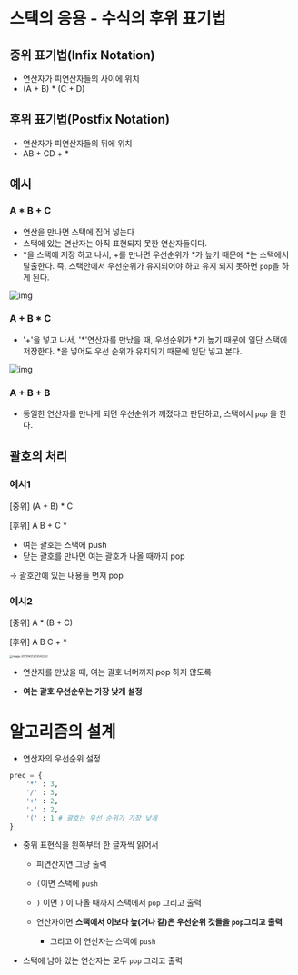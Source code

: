 # 스택의 응용 - 수식의 후위 표기법

## 중위 표기법(Infix Notation)

- 연산자가 피연산자들의 사이에 위치
- (A + B) * (C + D)

## 후위 표기법(Postfix Notation)

- 연산자가 피연산자들의 뒤에 위치
- AB + CD + *

## 예시

### A * B + C

- 연산을 만나면 스택에 집어 넣는다
- 스택에 있는 연산자는 아직 표현되지 못한 연산자들이다.
- *을 스택에 저장 하고 나서, +를 만나면 우선순위가 *가 높기 때문에 *는 스택에서 탈출한다. 즉, 스택안에서 우선순위가 유지되어야 하고 유지 되지 못하면 `pop`을 하게 된다.

![img](https://media.vlpt.us/images/inyong_pang/post/96bdec85-4a29-4b49-9b1d-c9a04c67f219/image.png)

### A + B * C

- '+'을 넣고 나서, '*'연산자를 만났을 때, 우선순위가 *가 높기 때문에 일단 스택에 저장한다. *을 넣어도 우선 순위가 유지되기 때문에 일단 넣고 본다.

![img](https://media.vlpt.us/images/inyong_pang/post/3afe2df3-23cf-4e33-b22a-d42f0513c568/image.png)

### A + B + B

- 동일한 연산자를 만나게 되면 우선순위가 깨졌다고 판단하고, 스택에서 `pop` 을 한다.





## 괄호의 처리

### 예시1

[중위] (A + B) * C

[후위] A B + C *

- 여는 괄호는 스택에 push
- 닫는 괄호를 만나면 여는 괄호가 나올 때까지 pop

→ 괄호안에 있는 내용들 먼저 pop

### 예시2 

[중위] A * (B + C)

[후위] A B C + *

<img src="/Users/seungjun/Library/Application Support/typora-user-images/image-20210421203042262.png" alt="image-20210421203042262" style="zoom:33%;" />

- 연산자를 만났을 때, 여는 괄호 너머까지 pop 하지 않도록

- **여는 괄호 우선순위는 가장 낮게 설정**

  

# 알고리즘의 설계

- 연산자의 우선순위 설정

```python
prec = {
	'*' : 3,
	'/' : 3,
	'+' : 2,
	'-' : 2,
	'(' : 1 # 괄호는 우선 순위가 가장 낮게
}
```

- 중위 표현식을 왼쪽부터 한 글자씩 읽어서

  + 피연산지연 그냥 출력

  - `(`이면 스택에 `push`
  - `)` 이면 `)` 이 나올 때까지 스택에서 `pop` 그리고 출력

  - 연산자이면 **스택에서 이보다 높(거나 같)은 우선순위 것들을 `pop`그리고 출력**
    - 그리고 이 연산자는 스택에 `push`

- 스택에 남아 있는 연산자는 모두 `pop` 그리고 출력